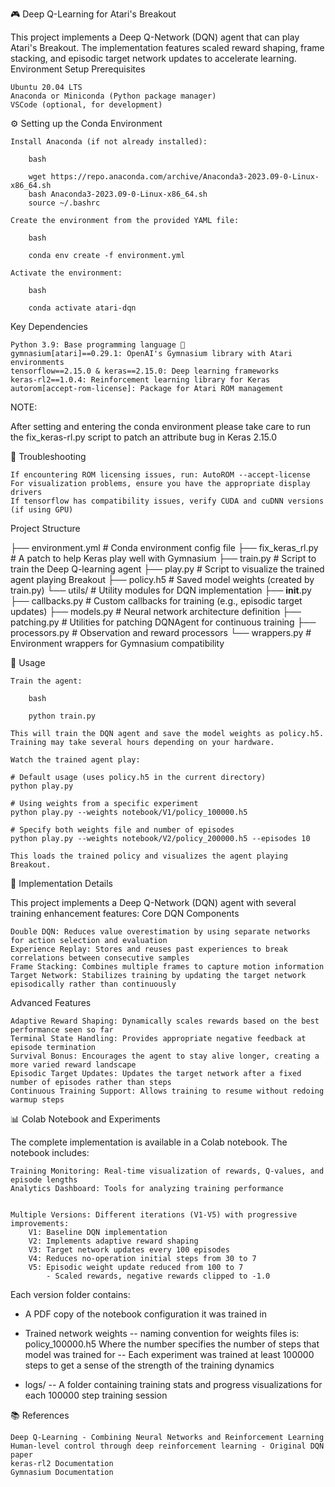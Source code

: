 🎮 Deep Q-Learning for Atari's Breakout

This project implements a Deep Q-Network (DQN) agent that can play Atari's Breakout. The implementation features scaled reward shaping, frame stacking, and episodic target network updates to accelerate learning.
Environment Setup
Prerequisites

    Ubuntu 20.04 LTS
    Anaconda or Miniconda (Python package manager)
    VSCode (optional, for development)

⚙️ Setting up the Conda Environment

    Install Anaconda (if not already installed):
```
    bash

    wget https://repo.anaconda.com/archive/Anaconda3-2023.09-0-Linux-x86_64.sh
    bash Anaconda3-2023.09-0-Linux-x86_64.sh
    source ~/.bashrc
```

    Create the environment from the provided YAML file:
```
    bash

    conda env create -f environment.yml
```

    Activate the environment:
```
    bash

    conda activate atari-dqn
```

Key Dependencies

    Python 3.9: Base programming language 🐍
    gymnasium[atari]==0.29.1: OpenAI's Gymnasium library with Atari environments
    tensorflow==2.15.0 & keras==2.15.0: Deep learning frameworks
    keras-rl2==1.0.4: Reinforcement learning library for Keras
    autorom[accept-rom-license]: Package for Atari ROM management

NOTE:

   After setting and entering the conda environment
   please take care to run the fix_keras-rl.py script to
   patch an attribute bug in Keras 2.15.0

🔧 Troubleshooting

    If encountering ROM licensing issues, run: AutoROM --accept-license
    For visualization problems, ensure you have the appropriate display drivers
    If tensorflow has compatibility issues, verify CUDA and cuDNN versions (if using GPU)

Project Structure


├── environment.yml       # Conda environment config file
├── fix_keras_rl.py       # A patch to help Keras play well with Gymnasium
├── train.py              # Script to train the Deep Q-learning agent
├── play.py               # Script to visualize the trained agent playing Breakout
├── policy.h5             # Saved model weights (created by train.py)
└── utils/                # Utility modules for DQN implementation
    ├── __init__.py       
    ├── callbacks.py      # Custom callbacks for training (e.g., episodic target updates)
    ├── models.py         # Neural network architecture definition
    ├── patching.py       # Utilities for patching DQNAgent for continuous training
    ├── processors.py     # Observation and reward processors
    └── wrappers.py       # Environment wrappers for Gymnasium compatibility

🚀 Usage

    Train the agent:
```
    bash

    python train.py
```
    This will train the DQN agent and save the model weights as policy.h5.
    Training may take several hours depending on your hardware.

    Watch the trained agent play:
```
# Default usage (uses policy.h5 in the current directory)
python play.py

# Using weights from a specific experiment
python play.py --weights notebook/V1/policy_100000.h5

# Specify both weights file and number of episodes
python play.py --weights notebook/V2/policy_200000.h5 --episodes 10
```
    This loads the trained policy and visualizes the agent playing Breakout.

🧠 Implementation Details

This project implements a Deep Q-Network (DQN) agent with several training enhancement features:
Core DQN Components

    Double DQN: Reduces value overestimation by using separate networks for action selection and evaluation
    Experience Replay: Stores and reuses past experiences to break correlations between consecutive samples
    Frame Stacking: Combines multiple frames to capture motion information
    Target Network: Stabilizes training by updating the target network episodically rather than continuously

Advanced Features

    Adaptive Reward Shaping: Dynamically scales rewards based on the best performance seen so far
    Terminal State Handling: Provides appropriate negative feedback at episode termination
    Survival Bonus: Encourages the agent to stay alive longer, creating a more varied reward landscape
    Episodic Target Updates: Updates the target network after a fixed number of episodes rather than steps
    Continuous Training Support: Allows training to resume without redoing warmup steps

📊 Colab Notebook and Experiments

The complete implementation is available in a Colab notebook. 
The notebook includes:

    Training Monitoring: Real-time visualization of rewards, Q-values, and episode lengths
    Analytics Dashboard: Tools for analyzing training performance


    Multiple Versions: Different iterations (V1-V5) with progressive improvements:
        V1: Baseline DQN implementation
        V2: Implements adaptive reward shaping
        V3: Target network updates every 100 episodes
        V4: Reduces no-operation initial steps from 30 to 7
        V5: Episodic weight update reduced from 100 to 7
            - Scaled rewards, negative rewards clipped to -1.0

Each version folder contains:

   - A PDF copy of the notebook configuration it was trained in

   - Trained network weights 
      -- naming convention for weights files is:
         policy_100000.h5
            Where the number specifies the
            number of steps that model was trained for
      -- Each experiment was trained at least 100000 steps
         to get a sense of the strength of the training dynamics

   - logs/
      -- A folder containing training stats and progress visualizations
         for each 100000 step training session
      

       

📚 References

    Deep Q-Learning - Combining Neural Networks and Reinforcement Learning
    Human-level control through deep reinforcement learning - Original DQN paper
    keras-rl2 Documentation
    Gymnasium Documentation

